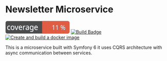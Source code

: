 
# Newsletter Microservice

[![Test Coverage](https://raw.githubusercontent.com/kczereczon/newsletter-microservice/main/badge-coverage.svg)]() [![Build Badge](https://github.com/kczereczon/newsletter-microservice/actions/workflows/run_tests.yml/badge.svg)]() [![Create and build a docker image](https://github.com/kczereczon/newsletter-microservice/actions/workflows/create_and_publish_a_docker_image.yml/badge.svg)]()

This is a microservice built with Symfony 6 it uses CQRS architecture with async communication between services.


